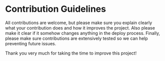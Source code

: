 # Contribution Guidelines

All contributions are welcome, but please make sure you explain clearly what your contribution does and how it improves the project. 
Also please make it clear if it somehow changes anything in the deploy process.
Finally, please make sure contributions are extensively tested so we can help preventing future issues.

Thank you very much for taking the time to improve this project!
